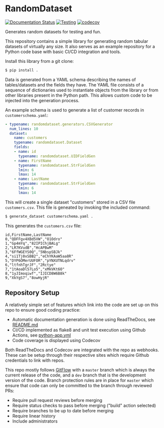 # RandomDataset

[![Documentation Status](https://readthedocs.org/projects/randomdataset/badge/?version=latest)](https://randomdataset.readthedocs.io/en/latest/?badge=latest)
[![Testing](https://github.com/ericspod/RandomDataset/workflows/Unittests/badge.svg)](https://github.com/ericspod/RandomDataset/actions)
[![codecov](https://codecov.io/gh/ericspod/RandomDataset/branch/master/graph/badge.svg)](https://codecov.io/gh/ericspod/RandomDataset)

Generates random datasets for testing and fun.

This repository contains a simple library for generating random tabular datasets of virtually any size. It also serves
as an example repository for a Python code base with basic CI/CD integration and tools. 

Install this library from a git clone:

```bash
$ pip install .
```

Data is generated from a YAML schema describing the names of tables/datasets and the fields they have. The YAML file
consists of a sequence of dictionaries used to instantiate objects from the library or from other libraries present
in the Python path. This allows custom code to be injected into the generation process.

An example schema is used to generate a list of customer records in `customerschema.yaml`:

```yaml
- typename: randomdataset.generators.CSVGenerator
  num_lines: 10
  dataset:
    name: customers
    typename: randomdataset.Dataset
    fields:
    - name: id
      typename: randomdataset.UIDFieldGen
    - name: FirstName
      typename: randomdataset.StrFieldGen
      lmin: 6
      lmax: 14
    - name: LastName
      typename: randomdataset.StrFieldGen
      lmin: 6
      lmax: 14
```

This will create a single dataset "customers" stored in a CSV file `customers.csv`. This file is geneated by invoking
the included command:

```bash
$ generate_dataset customerschema.yaml .
```

This generates the `customers.csv` file:

```csv
id,FirstName,LastName
0,"QDFFgv4XBd5VW","O1Odro"
1,"Gp4mYq","82IPIChjBALg"
2,"LR7KVudB","HcAPBwM"
3,"6FfWGEYS0Q","5NbspSBJk"
4,"si1Tj0xSBB2","eChYKAaW5aa8R"
5,"DYP6OMerUUFOR","pYNXUTNLqdrv"
6,"ltfnhTgrJF","2Rctye"
7,"1tAoaDl57Lo5","xMkVKt6O"
8,"1yJImoqiwf","IJICD8W6B8k"
9,"XkYgS7","8owHyjR"
```

## Repository Setup

A relatively simple set of features which link into the code are set up on this repo to ensure good coding practice:

* Automatic documentation generation is done using ReadTheDocs, see [README.md](./docs/README.md)
* CI/CD implemented as flake8 and unit test execution using Github Actions, see [python-app.yml](./.github/workflows/python-app.yml)
* Code coverage is displayed using Codecov

Both ReadTheDocs and Codecov are integrated with the repo as webhooks. These can be setup through their respective sites
which require Github credentials to link with repos.

This repo mostly follows [GitFlow](http://datasift.github.io/gitflow/IntroducingGitFlow.html) with a `master` branch which is always
the current release of the code, and a `dev` branch that is the development version of the code. 
Branch protection rules are in place for `master` which ensure that code can only be committed to the branch through reviewed PRs:

* Require pull request reviews before merging
* Require status checks to pass before merging ("build" action selected)
* Require branches to be up to date before merging 
* Require linear history 
* Include administrators

